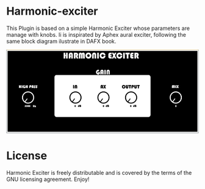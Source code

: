 # Harmonic-exciter

This Plugin is based on a simple Harmonic Exciter whose parameters are manage with knobs. Ii is inspirated by Aphex aural exciter, following the same block diagram ilustrate in DAFX book.

![](interfaz.PNG)

# License

Harmonic Exciter is freely distributable and is covered by the terms of the GNU licensing agreement. Enjoy!
